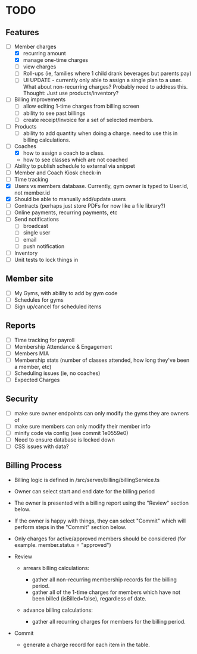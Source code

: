 # TODO

## Features

- [ ] Member charges
    - [x] recurring amount
    - [x] manage one-time charges
    - [ ] view charges
    - [ ] Roll-ups (ie, families where 1 child drank beverages but parents pay)
    - [ ] UI UPDATE - currently only able to assign a single plan to a user. What about non-recurring charges? Probably
          need to address this. Thought: Just use products/inventory?
- [ ] Billing improvements
    - [ ] allow editing 1-time charges from billing screen
    - [ ] ability to see past billings
    - [ ] create receipt/invoice for a set of selected members.
- [ ] Products
    - [ ] ability to add quantity when doing a charge. need to use this in billing calculations.
- [ ] Coaches
    - [x] how to assign a coach to a class.
    - how to see classes which are not coached
- [ ] Ability to publish schedule to external via snippet
- [ ] Member and Coach Kiosk check-in
- [ ] Time tracking
- [x] Users vs members database. Currently, gym owner is typed to User.id, not member.id
- [x] Should be able to manually add/update users
- [ ] Contracts (perhaps just store PDFs for now like a file library?)
- [ ] Online payments, recurring payments, etc
- [ ] Send notifications
    - [ ] broadcast
    - [ ] single user
    - [ ] email
    - [ ] push notification
- [ ] Inventory
- [ ] Unit tests to lock things in

## Member site
- [ ] My Gyms, with ability to add by gym code
- [ ] Schedules for gyms
- [ ] Sign up/cancel for scheduled items

## Reports

- [ ] Time tracking for payroll
- [ ] Membership Attendance & Engagement
- [ ] Members MIA
- [ ] Membership stats (number of classes attended, how long they've been a member, etc)
- [ ] Scheduling issues (ie, no coaches)
- [ ] Expected Charges

## Security

- [ ] make sure owner endpoints can only modify the gyms they are owners of
- [ ] make sure members can only modify their member info
- [ ] minify code via config (see commit 1e0559e0)
- [ ] Need to ensure database is locked down
- [ ] CSS issues with data?

## Billing Process

- Billing logic is defined in /src/server/billing/billingService.ts
- Owner can select start and end date for the billing period
- The owner is presented with a billing report using the "Review" section below.
- If the owner is happy with things, they can select "Commit" which will perform steps in the "Commit" section below.
- Only charges for active/approved members should be considered (for example. member.status = "approved")

- Review

    - arrears billing calculations:

        - gather all non-recurring membership records for the billing period.
        - gather all of the 1-time charges for members which have not been billed (isBilled=false), regardless of date.

    - advance billing calculations:
        - gather all recurring charges for members for the billing period.

- Commit

    - generate a charge record for each item in the table.
